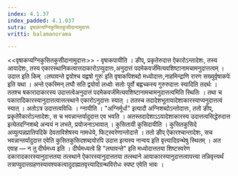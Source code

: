 ```yaml
---
index: 4.1.37
index_padded: 4.1.037
sutra: वृषाकप्यग्निकुसितकुसीदानामुदात्तः
vritti: balamanorama

---
```

<<वृषाकप्यग्निकुसितकुसीदानामुदात्तः>> - वृषाकपायीति । ङीप्, प्रकृतेरुदात्त ऐकारोऽन्तादेशः, तस्य आयादेशः, तस्य एकारस्थानिकत्वात्तदाकारोऽप्युदात्तः,अनुदात्तं पदमेकवर्ज॑मित्यवशिष्टानामचामनुदात्तत्वम् । उदात्त इति किम्  ।लघावन्ते द्वयोश्च वह्वषो गुरुः॑ इति वृषाकपिशब्दो मध्योदात्तः,नाहमिन्द्राणि रारण सख्युर्वृषाकपेः॑ इति यथा । अन्ते एकस्मिन् लघौ सति द्वयोर्वा लध्वोः सतोः पूर्वो बह्वच्कस्य गुरुरुदात्तः स्यादिति तदर्थः । ततश्च षकारादाकारस्य उदात्तत्वेअनुदात्तं पदमेकवर्जमित्यवशिष्टानामचामनुदात्तत्वमिति स्थितिः । तथा च पकारादिकारस्यानुदात्तत्वात्तत्स्थाने एकारोऽनुदात्तः स्यात् । ततस्च तदादेशभूतायादेशाकारस्याप्यनुदात्तत्वं स्यात् । अतोऽत्र उदात्तत्वविधिः । ग्नायीति । "अग्निर्मूर्धा" इत्यादौ अग्निशब्दोऽन्तोदात्तः, ततो ङीप्, प्रकृतेरैकारोऽन्तादेशः, स च भवन्नान्तर्यादुदात्त एव भवति । अतस्तदादेशाऽ‌ऽयादेशाकारस्य उदात्तत्वसिद्धेरुदात्त इत्येतदग्निशब्दे अन्वयं न लभते, प्रयोजनाऽभावात् । कुसितायी कुसिदायीति । कुसितकुसिदे अव्युत्पन्नप्रातिपदिके देवताविशेषस्य नामधेये, फिट्स्वरेणान्तोदात्ते । ततो ङीप् ऐकारश्चान्तादेशः, सच भवन्नान्तर्यादुदात्त एवेति कुसितकुसिदशब्दयोरपि उदात्त इत्यस्य नान्वय इति वृत्त्यादिग्रन्थेषु स्थितम् । अत एवाह — न तु दीर्घमध्य इति । दीर्घमध्यत्वे हि "लघावन्ते" इति मध्योदात्ततया शिष्टस्वरेण दकारादकारस्यानुदात्ततया तत्स्थाने ऐकारस्यानुदात्ततया तत्स्थाने आयाकारस्यानुदात्तत्वापत्त्या तन्निवृत्त्यर्थं तत्राप्युदात्तग्रहणस्यावश्यकत्वादुदाह्मतवृत्त्यादिग्रन्थविरोधः स्पष्ट एवेति भावः ।